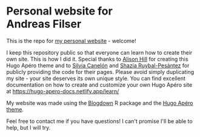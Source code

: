 # Personal website for<br>Andreas Filser

This is the repo for [my personal website](https://afilser.netlify.app/) - welcome!

I keep this repository public so that everyone can learn how to create their own site. This is how I did it. 
Special thanks to [Alison Hill](https://www.apreshill.com) for creating this Hugo Apéro theme and to [Silvia Canelón](https://www.silviacanelon.com) and [Shazia Ruybal-Pesántez](https://shaziaruybal.com/) for publicly providing the code for their pages.
Please avoid simply duplicating my site - your site deserves its own unique style. You can find excellent documentation on how to create and customize your own Hugo Apéro site at https://hugo-apero-docs.netlify.app/learn/ 

My website was made using the [Blogdown](https://pkgs.rstudio.com/blogdown/index.html) R package and the [Hugo Apéro theme](https://hugo-apero-docs.netlify.app/).


Feel free to contact me if you have questions! I can't promise I'll be able to help, but I will try.